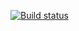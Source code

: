 [![Build status](https://ci.appveyor.com/api/projects/status/tj22b3xbpr91w553?svg=true)](https://ci.appveyor.com/project/DurckinaMilana/container-2)